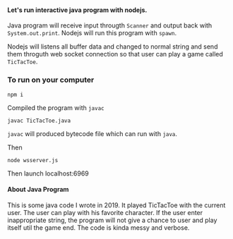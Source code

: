 #### Let's run interactive java program with nodejs.


Java program will receive input througth `Scanner` and output back with `System.out.print`. Nodejs will run this program with `spawn`.

Nodejs will listens all buffer data and changed to normal string and send them throguth web socket connection so that user can play a game called `TicTacToe`.

### To run on your computer

```
npm i

```

Compiled the program with `javac`


```
javac TicTacToe.java
```

`javac` will produced bytecode file which can run with `java`.

Then

```
node wsserver.js
```

Then launch localhost:6969

#### About Java Program

This is some java code I wrote in 2019. It played TicTacToe with the current user. The user can play with his favorite character. If the user enter inappropriate string, the program will not give a chance to user and play itself util the game end.
The code is kinda messy and verbose.